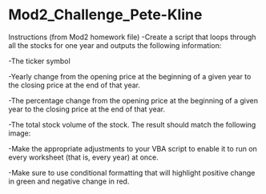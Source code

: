 # Mod2_Challenge_Pete-Kline
Instructions (from Mod2 homework file)
-Create a script that loops through all the stocks for one year and outputs the following information:

-The ticker symbol

-Yearly change from the opening price at the beginning of a given year to the closing price at the end of that year.

-The percentage change from the opening price at the beginning of a given year to the closing price at the end of that year.

-The total stock volume of the stock. The result should match the following image:

-Make the appropriate adjustments to your VBA script to enable it to run on every worksheet (that is, every year) at once.

-Make sure to use conditional formatting that will highlight positive change in green and negative change in red.
